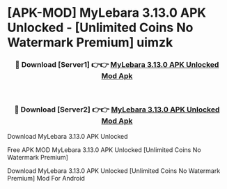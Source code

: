 # [APK-MOD] MyLebara 3.13.0 APK Unlocked - [Unlimited Coins No Watermark Premium] uimzk



<div align="center">
<h3>🔴 Download [Server1] 👉👉 <a href="https://momento.my/?title=MyLebara_3.13.0_APK_Unlocked">MyLebara 3.13.0 APK Unlocked Mod Apk</a></h3><br>

<h3>🔴 Download [Server2] 👉👉 <a href="https://momento.my/?title=MyLebara_3.13.0_APK_Unlocked">MyLebara 3.13.0 APK Unlocked Mod Apk</a></h3>
</div>



Download MyLebara 3.13.0 APK Unlocked 

Free APK MOD MyLebara 3.13.0 APK Unlocked [Unlimited Coins No Watermark Premium]

Download MyLebara 3.13.0 APK Unlocked [Unlimited Coins No Watermark Premium] Mod For Android
